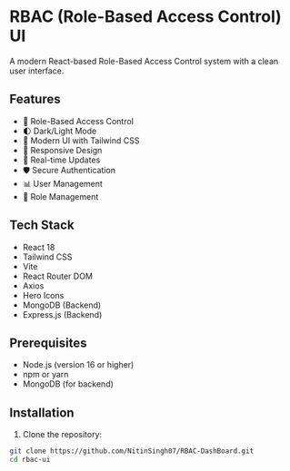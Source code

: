 # RBAC (Role-Based Access Control) UI

A modern React-based Role-Based Access Control system with a clean user interface.

## Features

- 🔐 Role-Based Access Control
- 🌓 Dark/Light Mode
- 🎨 Modern UI with Tailwind CSS
- 📱 Responsive Design
- 🔄 Real-time Updates
- 🛡️ Secure Authentication
- 📊 User Management
- 👥 Role Management

## Tech Stack

- React 18
- Tailwind CSS
- Vite
- React Router DOM
- Axios
- Hero Icons
- MongoDB (Backend)
- Express.js (Backend)

## Prerequisites

- Node.js (version 16 or higher)
- npm or yarn
- MongoDB (for backend)

## Installation

1. Clone the repository:

```bash
git clone https://github.com/NitinSingh07/RBAC-DashBoard.git
cd rbac-ui
```
